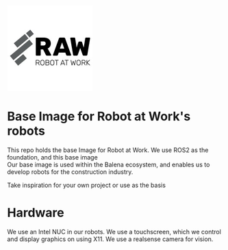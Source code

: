 ![Raw Logo](raw_logo.jpeg)

# Base Image for Robot at Work's robots
This repo holds the base Image for Robot at Work. We use ROS2 as the foundation, and this base image  
Our base image is used within the Balena ecosystem, and enables us to develop robots for the construction industry.

Take inspiration for your own project or use as the basis 

# Hardware
We use an Intel NUC in our robots. 
We use a touchscreen, which we control and display graphics on using X11.
We use a realsense camera for vision.
